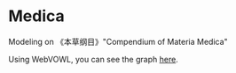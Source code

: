 # Medica
Modeling on 《本草纲目》"Compendium of Materia Medica"

Using WebVOWL, you can see the graph [here](https://service.tib.eu/webvowl/#iri=https://yasenstar.github.io/Medica/owl/china_medica.owl).